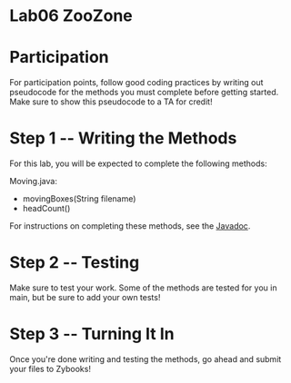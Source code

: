 # Lab06 ZooZone 

# Participation
For participation points, follow good coding practices by writing out pseudocode for the methods you must complete before getting started. Make sure to show this pseudocode to a TA for credit!

# Step 1 -- Writing the Methods
For this lab, you will be expected to complete the following methods:

Moving.java:
  - movingBoxes(String filename)
  - headCount()

For instructions on completing these methods, see the [Javadoc](https://csu-compsci-cs163-4.github.io/Lab13ZooZone/).

# Step 2 -- Testing
Make sure to test your work. Some of the methods are tested for you in main, but be sure to add your own tests!

# Step 3 -- Turning It In
Once you're done writing and testing the methods, go ahead and submit your files to Zybooks!
